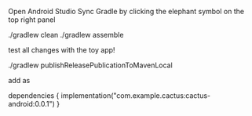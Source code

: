 Open Android Studio
Sync Gradle by clicking the elephant symbol on the top right panel

./gradlew clean
./gradlew assemble 

test all changes with the toy app!

 ./gradlew publishReleasePublicationToMavenLocal 

 add as 

 dependencies {
        implementation("com.example.cactus:cactus-android:0.0.1")
    }